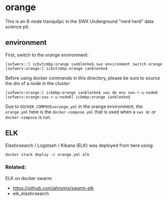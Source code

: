 # orange

This is an 8-node tranquilpc in the SWX Underground "nerd herd" data science pit.

## environment

First, switch to the orange environment:

    [sofwerx::] icbvtcmbp:orange ianblenke$ swx environment switch orange
    [sofwerx:orange:] icbvtcmbp:orange ianblenke$

Before using docker commands in this directory, please be sure to source the dm of a node in the cluster:

    [sofwerx:orange:] icbmbp:orange ianblenke$ swx dm env swx-r-u-node0
    [sofwerx:orange:swx-r-u-node0] icbmbp:orange ianblenke$

Due to `DOCKER_COMPOSE=orange.yml` in the orange environment, the `orange.yml` here is the `docker-compose.yml` that is used when a `swx dc` or `docker-compose` is run.

## ELK

Elasticsearch / Logstash / Kibana (ELK) was deployed from here using:

    docker stack deploy -c orange.yml elk

### Related:

ELK on docker swarm:

- https://github.com/ahromis/swarm-elk
- elk_elasticsearch

